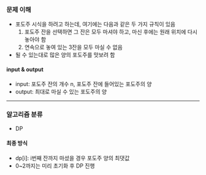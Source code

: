 ### 문제 이해
- 포도주 시식을 하려고 하는데, 여기에는 다음과 같은 두 가지 규칙이 있음
  1. 포도주 잔을 선택하면 그 잔은 모두 마셔야 하고, 마신 후에는 원래 위치에 다시 놓아야 함
  2. 연속으로 놓여 있는 3잔을 모두 마실 수 없음
- 될 수 있는대로 많은 양의 포도주를 맛보려 함
#### input & output
- input: 포도주 잔의 개수 n, 포도주 잔에 들어있는 포도주의 양
- output: 최대로 마실 수 있는 포도주의 양
---
### 알고리즘 분류
- DP
#### 최종 방식
- dp[i]: i번째 잔까지 마셨을 경우 포도주 양의 최댓값
- 0~2까지는 미리 초기화 후 DP 진행
